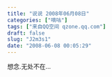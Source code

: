 ```yaml
---
title: "说说 2008年06月08日"
categories: ["嘀咕"]
tags: ["来自QQ空间 qzone.qq.com"]
draft: false
slug: "J2m3s1"
date: "2008-06-08 00:05:29"
---
```


想念.无处不在...
